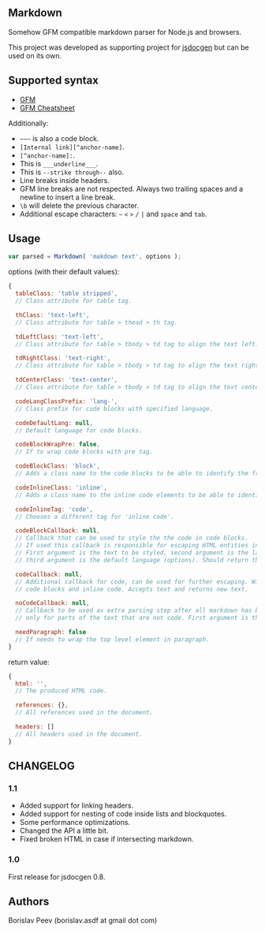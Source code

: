 Markdown
--------
Somehow GFM compatible markdown parser for Node.js and browsers.

This project was developed as supporting project for [jsdocgen](https://github.com/Perennials/jsdocgen) but can be used on its own.


Supported syntax
----------------
- [GFM](https://help.github.com/articles/github-flavored-markdown)
- [GFM Cheatsheet](https://github.com/adam-p/markdown-here/wiki/Markdown-Cheatsheet)

Additionally:
- `~~~` is also a code block.
- `[Internal link][^anchor-name]`.
- `[^anchor-name]:`.
- This is `___underline___`.
- This is `--strike through--` also.
- Line breaks inside headers.
- GFM line breaks are not respected.
  Always two trailing spaces and a newline to insert a line break.
- `\b` will delete the previous character.
- Additional escape characters: `~` `<` `>` `/` `|` and `space` and `tab`.


Usage
-----

```javascript
var parsed = Markdown( 'makdown text', options );
```

options (with their default values):
```javascript
{
  tableClass: 'table stripped',
  // Class attribute for table tag.

  thClass: 'text-left',
  // Class attribute for table > thead > th tag.

  tdLeftClass: 'text-left',
  // Class attribute for table > tbody > td tag to align the text left.

  tdRightClass: 'text-right',
  // Class attribute for table > tbody > td tag to align the text right.

  tdCenterClass: 'text-center',
  // Class attribute for table > tbody > td tag to align the text center.

  codeLangClassPrefix: 'lang-',
  // Class prefix for code blocks with specified language.

  codeDefaultLang: null,
  // Default language for code blocks.

  codeBlockWrapPre: false,
  // If to wrap code blocks with pre tag.

  codeBlockClass: 'block',
  // Adds a class name to the code blocks to be able to identify the from inline code.

  codeInlineClass: 'inline',
  // Adds a class name to the inline code elements to be able to identify the from code block.

  codeInlineTag: 'code',
  // Chooses a different tag for 'inline code'.

  codeBlockCallback: null,
  // Callback that can be used to style the the code in code blocks.
  // If used this callback is responsible for escaping HTML entities inside the block.
  // First argument is the text to be styled, second argument is the language of the text (if any),
  // third argument is the default language (options). Should return the new HTML.

  codeCallback: null,
  // Additional callback for code, can be used for further escaping. Will be called for both
  // code blocks and inline code. Accepts text and returns new text.

  noCodeCallback: null,
  // Callback to be used as extra parsing step after all markdown has been parsed. Will be executed
  // only for parts of the text that are not code. First argument is the text. Should return text.

  needParagraph: false
  // If needs to wrap the top level element in paragraph.
}
```

return value:
```javascript
{
  html: '',
  // The produced HTML code.

  references: {},
  // All references used in the document.

  headers: []
  // All headers used in the document.
}
```


CHANGELOG
---------

### 1.1
- Added support for linking headers.
- Added support for nesting of code inside lists and blockquotes.
- Some performance optimizations.
- Changed the API a little bit.
- Fixed broken HTML in case if intersecting markdown.

### 1.0
First release for jsdocgen 0.8.



Authors
-------
Borislav Peev (borislav.asdf at gmail dot com)
